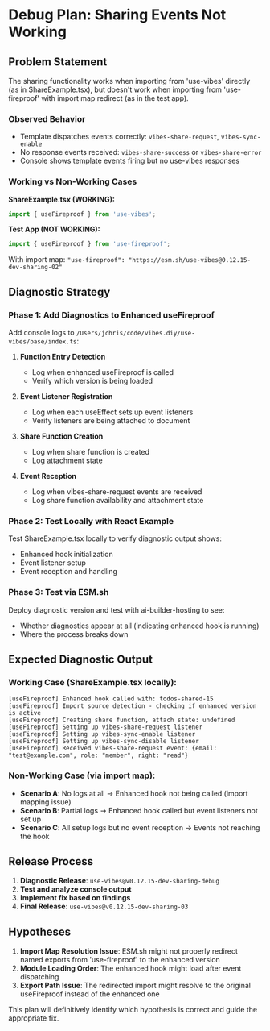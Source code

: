 # Debug Plan: Sharing Events Not Working

## Problem Statement

The sharing functionality works when importing from 'use-vibes' directly (as in ShareExample.tsx), but doesn't work when importing from 'use-fireproof' with import map redirect (as in the test app).

### Observed Behavior
- Template dispatches events correctly: `vibes-share-request`, `vibes-sync-enable`
- No response events received: `vibes-share-success` or `vibes-share-error`
- Console shows template events firing but no use-vibes responses

### Working vs Non-Working Cases

**ShareExample.tsx (WORKING):**
```javascript
import { useFireproof } from 'use-vibes';
```

**Test App (NOT WORKING):**
```javascript
import { useFireproof } from 'use-fireproof';
```
With import map: `"use-fireproof": "https://esm.sh/use-vibes@0.12.15-dev-sharing-02"`

## Diagnostic Strategy

### Phase 1: Add Diagnostics to Enhanced useFireproof

Add console logs to `/Users/jchris/code/vibes.diy/use-vibes/base/index.ts`:

1. **Function Entry Detection**
   - Log when enhanced useFireproof is called
   - Verify which version is being loaded

2. **Event Listener Registration**
   - Log when each useEffect sets up event listeners
   - Verify listeners are being attached to document

3. **Share Function Creation**
   - Log when share function is created
   - Log attachment state

4. **Event Reception**
   - Log when vibes-share-request events are received
   - Log share function availability and attachment state

### Phase 2: Test Locally with React Example

Test ShareExample.tsx locally to verify diagnostic output shows:
- Enhanced hook initialization
- Event listener setup
- Event reception and handling

### Phase 3: Test via ESM.sh

Deploy diagnostic version and test with ai-builder-hosting to see:
- Whether diagnostics appear at all (indicating enhanced hook is running)
- Where the process breaks down

## Expected Diagnostic Output

### Working Case (ShareExample.tsx locally):
```
[useFireproof] Enhanced hook called with: todos-shared-15
[useFireproof] Import source detection - checking if enhanced version is active
[useFireproof] Creating share function, attach state: undefined
[useFireproof] Setting up vibes-share-request listener
[useFireproof] Setting up vibes-sync-enable listener
[useFireproof] Setting up vibes-sync-disable listener
[useFireproof] Received vibes-share-request event: {email: "test@example.com", role: "member", right: "read"}
```

### Non-Working Case (via import map):
- **Scenario A**: No logs at all → Enhanced hook not being called (import mapping issue)
- **Scenario B**: Partial logs → Enhanced hook called but event listeners not set up
- **Scenario C**: All setup logs but no event reception → Events not reaching the hook

## Release Process

1. **Diagnostic Release**: `use-vibes@v0.12.15-dev-sharing-debug`
2. **Test and analyze console output**
3. **Implement fix based on findings**
4. **Final Release**: `use-vibes@v0.12.15-dev-sharing-03`

## Hypotheses

1. **Import Map Resolution Issue**: ESM.sh might not properly redirect named exports from 'use-fireproof' to the enhanced version
2. **Module Loading Order**: The enhanced hook might load after event dispatching
3. **Export Path Issue**: The redirected import might resolve to the original useFireproof instead of the enhanced one

This plan will definitively identify which hypothesis is correct and guide the appropriate fix.
